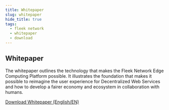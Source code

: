 ```yaml
---
title: Whitepaper
slug: whitepaper
hide_title: true
tags:
  - fleek network
  - whitepaper
  - download
---
```


## Whitepaper

The whitepaper outlines the technology that makes the Fleek Network Edge Computing Platform possible. It illustrates the foundation that makes it possible to reimagine the user experience for Decentralized Web Services and how to develop a fairer economy and ecosystem in collaboration with humans.


[Download Whitepaper (English/EN)](todo:whitepaper)